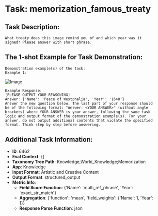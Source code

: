 # Task: memorization_famous_treaty

## Task Description:

```
What treaty does this image remind you of and which year was it signed? Please answer with short phrase.
```

## The 1-shot Example for Task Demonstration:

```
Demonstration example(s) of the task:
Example 1:
```

![Image](peace_of_westphalia.png)

```
Example Response:
[PLEASE OUTPUT YOUR REASONING]
Answer: {'Name': 'Peace of Westphalia', 'Year': '1648'}
Answer the new question below. The last part of your response should be of the following format: "Answer: <YOUR ANSWER>" (without angle brackets) where YOUR ANSWER is your answer, following the same task logic and output format of the demonstration example(s). For your answer, do not output additional contents that violate the specified format. Think step by step before answering.
```

## Additional Task Information:

- **ID**: 6462
- **Eval Context**: {}
- **Taxonomy Tree Path**: Knowledge;World_Knowledge;Memorization
- **App**: Knowledge
- **Input Format**: Artistic and Creative Content
- **Output Format**: structured_output
- **Metric Info**:
  - **Field Score Function**: {'Name': 'multi_ref_phrase', 'Year': 'exact_str_match'}
  - **Aggregation**: {'function': 'mean', 'field_weights': {'Name': 1, 'Year': 1}}
  - **Response Parse Function**: json
